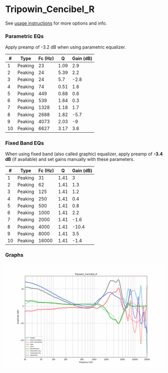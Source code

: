 # Tripowin_Cencibel_R
See [usage instructions](https://github.com/jaakkopasanen/AutoEq#usage) for more options and info.

### Parametric EQs
Apply preamp of -3.2 dB when using parametric equalizer.

|   # | Type    |   Fc (Hz) |    Q |   Gain (dB) |
|-----|---------|-----------|------|-------------|
|   1 | Peaking |        23 | 1.09 |         2.9 |
|   2 | Peaking |        24 | 5.39 |         2.2 |
|   3 | Peaking |        24 | 5.7  |        -2.8 |
|   4 | Peaking |        74 | 0.51 |         1.6 |
|   5 | Peaking |       449 | 0.68 |         0.6 |
|   6 | Peaking |       539 | 1.64 |         0.3 |
|   7 | Peaking |      1328 | 1.18 |         1.7 |
|   8 | Peaking |      2688 | 1.82 |        -5.7 |
|   9 | Peaking |      4073 | 2.03 |        -9   |
|  10 | Peaking |      6627 | 3.17 |         3.6 |

### Fixed Band EQs
When using fixed band (also called graphic) equalizer, apply preamp of **-3.4 dB** (if available) and set gains manually with these parameters.

|   # | Type    |   Fc (Hz) |    Q |   Gain (dB) |
|-----|---------|-----------|------|-------------|
|   1 | Peaking |        31 | 1.41 |         3   |
|   2 | Peaking |        62 | 1.41 |         1.3 |
|   3 | Peaking |       125 | 1.41 |         1.2 |
|   4 | Peaking |       250 | 1.41 |         0.4 |
|   5 | Peaking |       500 | 1.41 |         0.8 |
|   6 | Peaking |      1000 | 1.41 |         2.2 |
|   7 | Peaking |      2000 | 1.41 |        -1.6 |
|   8 | Peaking |      4000 | 1.41 |       -10.4 |
|   9 | Peaking |      8000 | 1.41 |         3.5 |
|  10 | Peaking |     16000 | 1.41 |        -1.4 |

### Graphs
![](./Tripowin_Cencibel_R.png)
